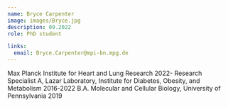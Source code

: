 ```yaml
---
name: Bryce Carpenter
image: images/Bryce.jpg
description: 09.2022
role: PhD student

links:
  email: Bryce.Carpenter@mpi-bn.mpg.de
---
```


Max Planck Institute for Heart and Lung Research 2022-
Research Specialist A, Lazar Laboratory, Institute for Diabetes, Obesity, and Metabolism 2016-2022
B.A. Molecular and Cellular Biology, University of Pennsylvania 2019
